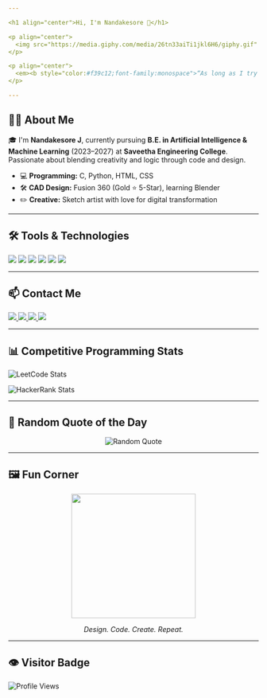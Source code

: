 ```yaml
---

<h1 align="center">Hi, I'm Nandakesore 👋</h1>

<p align="center">
  <img src="https://media.giphy.com/media/26tn33aiTi1jkl6H6/giphy.gif" width="200"/>
</p>

<p align="center">
  <em><b style="color:#f39c12;font-family:monospace">“As long as I try there are infinite chances”</b></em>
</p>

---
```


## 👨‍💻 About Me

🎓 I'm **Nandakesore J**, currently pursuing **B.E. in Artificial Intelligence & Machine Learning** (2023–2027) at **Saveetha Engineering College**. Passionate about blending creativity and logic through code and design.

- 💻 **Programming:** C, Python, HTML, CSS  
- 🛠️ **CAD Design:** Fusion 360 (Gold ⭐ 5-Star), learning Blender  
- ✏️ **Creative:** Sketch artist with love for digital transformation

---

## 🛠️ Tools & Technologies

<p align="left">
  <img src="https://img.shields.io/badge/C-00599C?style=for-the-badge&logo=c&logoColor=white"/>
  <img src="https://img.shields.io/badge/Python-3776AB?style=for-the-badge&logo=python&logoColor=white"/>
  <img src="https://img.shields.io/badge/HTML5-e34c26?style=for-the-badge&logo=html5&logoColor=white"/>
  <img src="https://img.shields.io/badge/CSS3-1572b6?style=for-the-badge&logo=css3&logoColor=white"/>
  <img src="https://img.shields.io/badge/Fusion%20360-ff6e00?style=for-the-badge&logo=autodesk&logoColor=white"/>
  <img src="https://img.shields.io/badge/Blender-f5792a?style=for-the-badge&logo=blender&logoColor=white"/>
</p>

---

## 📫 Contact Me

<p>
  <a href="https://www.linkedin.com/in/nandakesore-j-7b5317290" target="_blank">
    <img src="https://img.shields.io/badge/LinkedIn-0A66C2?style=for-the-badge&logo=linkedin&logoColor=white"/>
  </a>
  <a href="mailto:nandakesorej@gmail.com">
    <img src="https://img.shields.io/badge/Email-nandakesorej@gmail.com-D14836?style=for-the-badge&logo=gmail&logoColor=white"/>
  </a>
  <a href="https://leetcode.com/u/Nandakesore_Jaisankar/">
    <img src="https://img.shields.io/badge/LeetCode-000000?style=for-the-badge&logo=leetcode&logoColor=white"/>
  </a>
  <a href="https://www.hackerrank.com/profile/nandakesorejais1">
    <img src="https://img.shields.io/badge/HackerRank-2EC866?style=for-the-badge&logo=hackerrank&logoColor=white"/>
  </a>
</p>

---

## 📊 Competitive Programming Stats

<p>
  <img src="https://leetcard.jacoblin.cool/Nandakesore_Jaisankar?theme=dark&font=Baloo+Bhai&ext=contest" alt="LeetCode Stats">
</p>

<p>
  <img src="https://github-readme-hackerrank-stats.vercel.app/api/?username=nandakesorejais1" alt="HackerRank Stats">
</p>

---

## 🔄 Random Quote of the Day

<p align="center">
  <img src="https://quotes-github-readme.vercel.app/api?type=horizontal&theme=tokyonight" alt="Random Quote">
</p>

---

## 🖼️ Fun Corner

<p align="center">
  <img src="https://media.giphy.com/media/fwbZnTftCXVocKzfxR/giphy.gif" width="250"/>
</p>

<p align="center">
  <em>Design. Code. Create. Repeat.</em>
</p>

---

## 👁️ Visitor Badge

<p align="left">
  <img src="https://komarev.com/ghpvc/?username=nandakesore&label=Profile+Views&color=blue&style=flat" alt="Profile Views"/>
</p>
